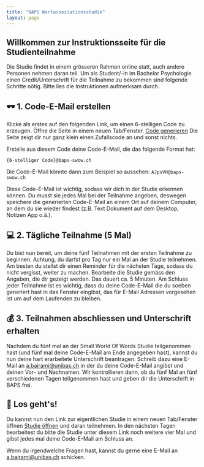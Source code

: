 ```yaml
---
title: "BAPS Wortassoziationsstudie"
layout: page
---
```


## Willkommen zur Instruktionsseite für die Studienteilnahme
Die Studie findet in einem grösseren Rahmen online statt, auch andere Personen nehmen daran teil. Um als Student/-in im Bachelor Psychologie einen Credit/Unterschrift für die Teilnahme zu bekommen sind folgende Schritte nötig. Bitte lies die Instruktionen aufmerksam durch. 

## 🕶 1. Code-E-Mail erstellen
Klicke als erstes auf den folgenden Link, um einen 6-stelligen Code zu erzeugen. Öffne die Seite in einem neuen Tab/Fenster. <a href="http://www.randomnumberapi.com/api/v1.0/randomstring?min=6&max=6" target="_blank">Code generieren</a> Die Seite zeigt dir nur ganz klein einen Zufallscode an und sonst nichts.

Erstelle aus diesem Code deine Code-E-Mail, die das folgende Format hat:
```
{6-stelliger Code}@baps-swow.ch
```
Die Code-E-Mail könnte dann zum Beispiel so aussehen: `AJpsVH@baps-swow.ch`

Diese Code-E-Mail ist wichtig, sodass wir dich in der Studie erkennen können. Du musst sie jedes Mal bei der Teilnahme angeben, deswegen speichere die generierten Code-E-Mail an einem Ort auf deinem Computer, an dem du sie wieder findest (z.B. Text Dokument auf dem Desktop, Notizen App o.ä.).

## 💻 2. Tägliche Teilnahme (5 Mal)
Du bist nun bereit, um deine fünf Teilnahmen mit der ersten Teilnahme zu beginnen. Achtung, du darfst pro Tag nur ein Mal an der Studie teilnehmen. Am besten du stellst dir einen Reminder für die nächsten Tage, sodass du nicht vergisst, weiter zu machen. Bearbeite die Studie gemäss den Angaben, die dir gezeigt werden. Das dauert ca. 5 Minuten. Am Schluss jeder Teilnahme ist es wichtig, dass du deine Code-E-Mail die du soeben generiert hast in das Fenster eingibst, das für E-Mail Adressen vorgesehen ist um auf dem Laufenden zu bleiben. 

## 💰 3. Teilnahmen abschliessen und Unterschrift erhalten
Nachdem du fünf mal an der Small World Of Words Studie teilgenommen hast (und fünf mal deine Code-E-Mail am Ende angegeben hast), kannst du nun deine hart erarbeitete Unterschrift beantragen. Schreib dazu eine E-Mail an [a.bajrami@unibas.ch](mailto:a.bajrami@unibas.ch) in der du deine Code-E-Mail angibst und deinen Vor- und Nachnamen. Wir kontrollieren dann, ob du fünf Mal an fünf verschiedenen Tagen teilgenommen hast und geben dir die Unterschrift in BAPS frei. 

## 🚀 Los geht's!
Du kannst nun den Link zur eigentlichen Studie in einem neuen Tab/Fenster öffnen [Studie öffnen](https://www.smallworldofwords.org/de) und daran teilnehmen. In den nächsten Tagen bearbeitest du bitte die Studie unter diesem Link noch weitere vier Mal und gibst jedes mal deine Code-E-Mail am Schluss an.

Wenn du irgendwelche Fragen hast, kannst du gerne eine E-Mail an [a.bajrami@unibas.ch](mailto:a.bajrami@unibas.ch) schicken.
